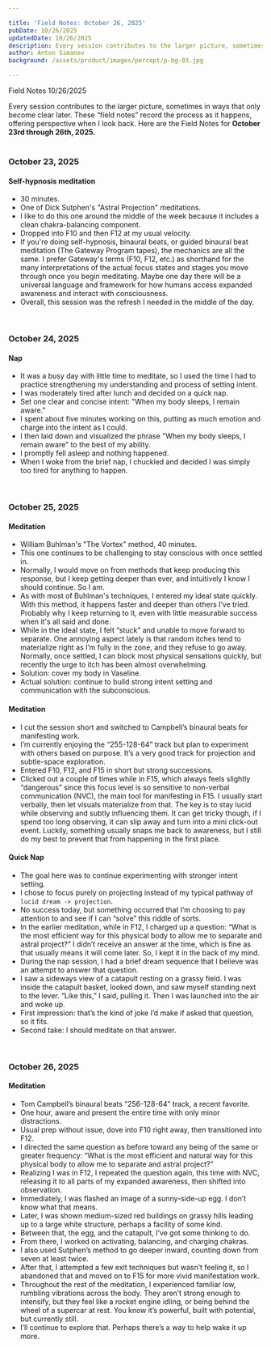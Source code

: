 ```yaml
---

title: 'Field Notes: October 26, 2025'
pubDate: 10/26/2025
updatedDate: 10/26/2025
description: Every session contributes to the larger picture, sometimes in ways that only become clear later. These “field notes” record the process as it happens, offering perspective when I look back. Here are the Field Notes for <strong>October 23rd through 26th, 2025.</strong>
author: Anton Simanov
background: /assets/product/images/percept/p-bg-03.jpg

---
```


<div class="bsln-card m-b-1">  
<div class="bsln-card__header">  
    <span class="bsln-card__title">Field Notes</span>  
    <span class="bsln-card__info">10/26/2025</span>  
</div>  

<div class="bsln-card__body">  
    <p style="margin-bottom: 0;">Every session contributes to the larger picture, sometimes in ways that only become clear later. These “field notes” record the process as it happens, offering perspective when I look back. Here are the Field Notes for <strong>October 23rd through 26th, 2025.</strong></p>  
</div>  
</div>  

<br>

### October 23, 2025

#### Self-hypnosis meditation

* 30 minutes.
* One of Dick Sutphen's "Astral Projection" meditations.
* I like to do this one around the middle of the week because it includes a clean chakra-balancing component.
* Dropped into F10 and then F12 at my usual velocity.
* If you're doing self-hypnosis, binaural beats, or guided binaural beat meditation (The Gateway Program tapes), the mechanics are all the same. I prefer Gateway's terms (F10, F12, etc.) as shorthand for the many interpretations of the actual focus states and stages you move through once you begin meditating. Maybe one day there will be a universal language and framework for how humans access expanded awareness and interact with consciousness.
* Overall, this session was the refresh I needed in the middle of the day.

<br>

### October 24, 2025

#### Nap

* It was a busy day with little time to meditate, so I used the time I had to practice strengthening my understanding and process of setting intent.
* I was moderately tired after lunch and decided on a quick nap.
* Set one clear and concise intent: "When my body sleeps, I remain aware."
* I spent about five minutes working on this, putting as much emotion and charge into the intent as I could.
* I then laid down and visualized the phrase "When my body sleeps, I remain aware" to the best of my ability.
* I promptly fell asleep and nothing happened.
* When I woke from the brief nap, I chuckled and decided I was simply too tired for anything to happen.

<br>

### October 25, 2025

#### Meditation

* William Buhlman's "The Vortex" method, 40 minutes.
* This one continues to be challenging to stay conscious with once settled in.
* Normally, I would move on from methods that keep producing this response, but I keep getting deeper than ever, and intuitively I know I should continue. So I am.
* As with most of Buhlman's techniques, I entered my ideal state quickly. With this method, it happens faster and deeper than others I’ve tried. Probably why I keep returning to it, even with little measurable success when it's all said and done.
* While in the ideal state, I felt “stuck” and unable to move forward to separate. One annoying aspect lately is that random itches tend to materialize right as I’m fully in the zone, and they refuse to go away. Normally, once settled, I can block most physical sensations quickly, but recently the urge to itch has been almost overwhelming.
* Solution: cover my body in Vaseline.
* Actual solution: continue to build strong intent setting and communication with the subconscious.

#### Meditation

* I cut the session short and switched to Campbell’s binaural beats for manifesting work.
* I’m currently enjoying the “255-128-64” track but plan to experiment with others based on purpose. It’s a very good track for projection and subtle-space exploration.
* Entered F10, F12, and F15 in short but strong successions.
* Clicked out a couple of times while in F15, which always feels slightly “dangerous” since this focus level is so sensitive to non-verbal communication (NVC), the main tool for manifesting in F15. I usually start verbally, then let visuals materialize from that. The key is to stay lucid while observing and subtly influencing them. It can get tricky though, if I spend too long observing, it can slip away and turn into a mini click-out event. Luckily, something usually snaps me back to awareness, but I still do my best to prevent that from happening in the first place.

#### Quick Nap

* The goal here was to continue experimenting with stronger intent setting.
* I chose to focus purely on projecting instead of my typical pathway of `lucid dream -> projection`.
* No success today, but something occurred that I’m choosing to pay attention to and see if I can “solve” this riddle of sorts.
* In the earlier meditation, while in F12, I charged up a question: “What is the most efficient way for this physical body to allow me to separate and astral project?” I didn’t receive an answer at the time, which is fine as that usually means it will come later. So, I kept it in the back of my mind.
* During the nap session, I had a brief dream sequence that I believe was an attempt to answer that question.
* I saw a sideways view of a catapult resting on a grassy field. I was inside the catapult basket, looked down, and saw myself standing next to the lever. “Like this,” I said, pulling it. Then I was launched into the air and woke up.
* First impression: that’s the kind of joke I’d make if asked that question, so it fits.
* Second take: I should meditate on that answer.

<br>

### October 26, 2025

#### Meditation

* Tom Campbell’s binaural beats “256-128-64” track,  a recent favorite.
* One hour, aware and present the entire time with only minor distractions.
* Usual prep without issue, dove into F10 right away, then transitioned into F12.
* I directed the same question as before toward any being of the same or greater frequency: “What is the most efficient and natural way for this physical body to allow me to separate and astral project?”
* Realizing I was in F12, I repeated the question again, this time with NVC, releasing it to all parts of my expanded awareness, then shifted into observation.
* Immediately, I was flashed an image of a sunny-side-up egg. I don’t know what that means.
* Later, I was shown medium-sized red buildings on grassy hills leading up to a large white structure, perhaps a facility of some kind.
* Between that, the egg, and the catapult, I’ve got some thinking to do.
* From there, I worked on activating, balancing, and charging chakras.
* I also used Sutphen’s method to go deeper inward, counting down from seven at least twice.
* After that, I attempted a few exit techniques but wasn’t feeling it, so I abandoned that and moved on to F15 for more vivid manifestation work.
* Throughout the rest of the meditation, I experienced familiar low, rumbling vibrations across the body. They aren’t strong enough to intensify, but they feel like a rocket engine idling, or being behind the wheel of a supercar at rest. You know it’s powerful, built with potential, but currently still.
* I’ll continue to explore that. Perhaps there’s a way to help wake it up more.